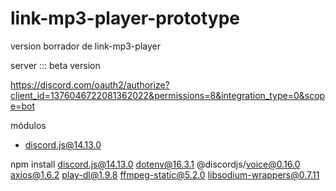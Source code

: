 # link-mp3-player-prototype
version borrador de link-mp3-player

server ::: beta version

https://discord.com/oauth2/authorize?client_id=1376046722081362022&permissions=8&integration_type=0&scope=bot

módulos

- discord.js@14.13.0

npm install discord.js@14.13.0 dotenv@16.3.1 @discordjs/voice@0.16.0 axios@1.6.2 play-dl@1.9.8 ffmpeg-static@5.2.0 libsodium-wrappers@0.7.11
